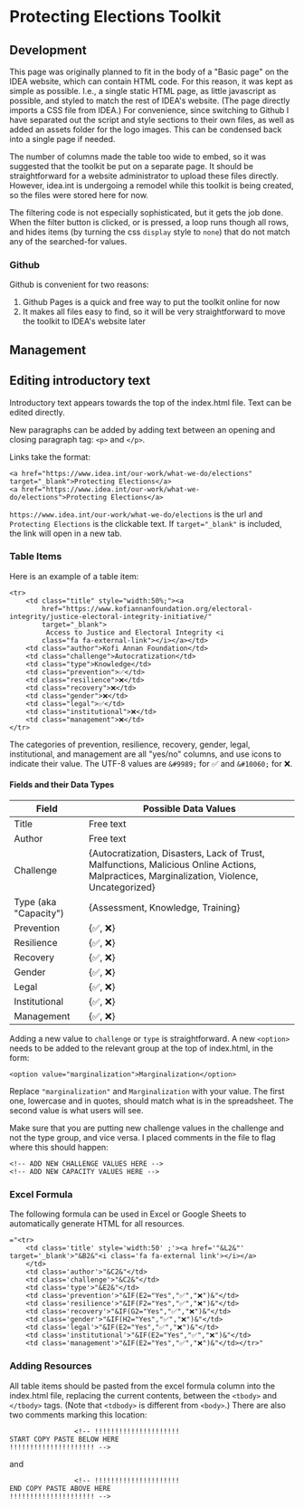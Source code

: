 # Protecting Elections Toolkit

## Development

This page was originally planned to fit in the body of a "Basic page" on the IDEA website, which can contain HTML code. For this reason, it was kept as simple as possible. I.e., a single static HTML page, as little javascript as possible, and styled to match the rest of IDEA's website. (The page directly imports a CSS file from IDEA.) For convenience, since switching to Github I have separated out the script and style sections to their own files, as well as added an assets folder for the logo images. This can be condensed back into a single page if needed.

The number of columns made the table too wide to embed, so it was suggested that the toolkit be put on a separate page. It should be straightforward for a website administrator to upload these files directly. However, idea.int is undergoing a remodel while this toolkit is being created, so the files were stored here for now.

The filtering code is not especially sophisticated, but it gets the job done. When the filter button is clicked, or <Enter> is pressed, a loop runs though all rows, and hides items (by turning the css `display` style to `none`) that do not match any of the searched-for values.

### Github

Github is convenient for two reasons:

1. Github Pages is a quick and free way to put the toolkit online for now
2. It makes all files easy to find, so it will be very straightforward to move the toolkit to IDEA's website later

## Management

## Editing introductory text

Introductory text appears towards the top of the index.html file. Text can be edited directly.

New paragraphs can be added by adding text between an opening and closing paragraph tag: `<p>` and `</p>`.

Links take the format:

    <a href="https://www.idea.int/our-work/what-we-do/elections" target="_blank">Protecting Elections</a>
    <a href="https://www.idea.int/our-work/what-we-do/elections">Protecting Elections</a>

`https://www.idea.int/our-work/what-we-do/elections` is the url and `Protecting Elections` is the clickable text. If `target="_blank"` is included, the link will open in a new tab.

### Table Items

Here is an example of a table item:

    <tr>
        <td class="title" style="width:50%;"><a
            href="https://www.kofiannanfoundation.org/electoral-integrity/justice-electoral-integrity-initiative/"
            target="_blank">
             Access to Justice and Electoral Integrity <i
            class="fa fa-external-link"></i></a></td>
        <td class="author">Kofi Annan Foundation</td>
        <td class="challenge">Autocratization</td>
        <td class="type">Knowledge</td>
        <td class="prevention">✅</td>
        <td class="resilience">❌</td>
        <td class="recovery">❌</td>
        <td class="gender">❌</td>
        <td class="legal">✅</td>
        <td class="institutional">❌</td>
        <td class="management">❌</td>
    </tr>

The categories of prevention, resilience, recovery, gender, legal, institutional, and management are all "yes/no" columns, and use icons to indicate their value. The UTF-8 values are `&#9989;` for ✅ and `&#10060;` for ❌.

#### Fields and their Data Types

| Field                 | Possible Data Values                                                                                                                        |
| --------------------- | ------------------------------------------------------------------------------------------------------------------------------------------- |
| Title                 | Free text                                                                                                                                   |
| Author                | Free text                                                                                                                                   |
| Challenge             | {Autocratization, Disasters, Lack of Trust, Malfunctions, Malicious Online Actions, Malpractices, Marginalization, Violence, Uncategorized} |
| Type (aka "Capacity") | {Assessment, Knowledge, Training}                                                                                                           |
| Prevention            | {✅, ❌}                                                                                                                                    |
| Resilience            | {✅, ❌}                                                                                                                                    |
| Recovery              | {✅, ❌}                                                                                                                                    |
| Gender                | {✅, ❌}                                                                                                                                    |
| Legal                 | {✅, ❌}                                                                                                                                    |
| Institutional         | {✅, ❌}                                                                                                                                    |
| Management            | {✅, ❌}                                                                                                                                    |

Adding a new value to `challenge` or `type` is straightforward. A new `<option>` needs to be added to the relevant group at the top of index.html, in the form:

    <option value="marginalization">Marginalization</option>

Replace `"marginalization"` and `Marginalization` with your value. The first one, lowercase and in quotes, should match what is in the spreadsheet. The second value is what users will see.

Make sure that you are putting new challenge values in the challenge and not the type group, and vice versa. I placed comments in the file to flag where this should happen:

    <!-- ADD NEW CHALLENGE VALUES HERE -->
    <!-- ADD NEW CAPACITY VALUES HERE -->

### Excel Formula

The following formula can be used in Excel or Google Sheets to automatically generate HTML for all resources.

    ="<tr>
        <td class='title' style='width:50' ;'><a href='"&L2&"' target='_blank'>"&B2&"<i class='fa fa-external link'></i></a>
        </td>
        <td class='author'>"&C2&"</td>
        <td class='challenge'>"&C2&"</td>
        <td class='type'>"&E2&"</td>
        <td class='prevention'>"&IF(E2="Yes","✅","❌")&"</td>
        <td class='resilience'>"&IF(F2="Yes","✅","❌")&"</td>
        <td class='recovery'>"&IF(G2="Yes","✅","❌")&"</td>
        <td class='gender'>"&IF(H2="Yes","✅","❌")&"</td>
        <td class='legal'>"&IF(E2="Yes","✅","❌")&"</td>
        <td class='institutional'>"&IF(E2="Yes","✅","❌")&"</td>
        <td class='management'>"&IF(E2="Yes","✅","❌")&"</td></tr>"

### Adding Resources

All table items should be pasted from the excel formula column into the index.html file, replacing the current contents, between the `<tbody>` and `</tbody>` tags. (Note that `<tdbody>` is different from `<body>`.) There are also two comments marking this location:

                    <!-- !!!!!!!!!!!!!!!!!!!!!
    START COPY PASTE BELOW HERE
    !!!!!!!!!!!!!!!!!!!!! -->

and

                    <!-- !!!!!!!!!!!!!!!!!!!!!
    END COPY PASTE ABOVE HERE
    !!!!!!!!!!!!!!!!!!!!! -->
